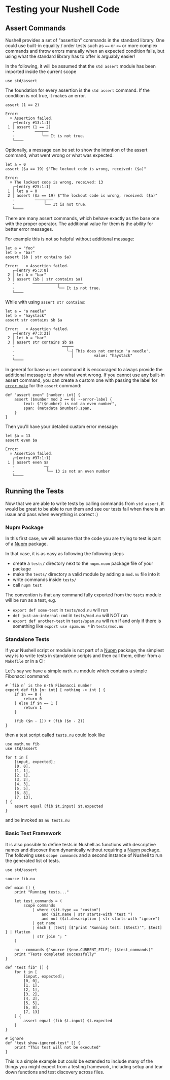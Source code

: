 # Testing your Nushell Code

## Assert Commands

Nushell provides a set of "assertion" commands in the standard library.
One could use built-in equality / order tests such as `==` or `<=` or more complex commands and throw errors manually when an expected condition fails, but using what the standard library has to offer is arguably easier!

In the following, it will be assumed that the `std assert` module has been imported inside the current scope

```nu
use std/assert
```

The foundation for every assertion is the `std assert` command. If the condition is not true, it makes an error.

```nu
assert (1 == 2)
```

```
Error:
  × Assertion failed.
   ╭─[entry #13:1:1]
 1 │ assert (1 == 2)
   ·         ───┬──
   ·            ╰── It is not true.
   ╰────
```

Optionally, a message can be set to show the intention of the assert command, what went wrong or what was expected:

```nu
let a = 0
assert ($a == 19) $"The lockout code is wrong, received: ($a)"
```

```
Error:
  × The lockout code is wrong, received: 13
   ╭─[entry #25:1:1]
 1 │ let a = 0
 2 │ assert ($a == 19) $"The lockout code is wrong, received: ($a)"
   ·         ────┬───
   ·             ╰── It is not true.
   ╰────
```

There are many assert commands, which behave exactly as the base one with the proper operator. The additional value for them is the ability for better error messages.

For example this is not so helpful without additional message:

```nu
let a = "foo"
let b = "bar"
assert ($b | str contains $a)
```

```
Error:   × Assertion failed.
   ╭─[entry #5:3:8]
 2 │ let b = "bar"
 3 │ assert ($b | str contains $a)
   ·        ───────────┬──────────
   ·                   ╰── It is not true.
   ╰────
```

While with using `assert str contains`:

```nu
let a = "a needle"
let b = "haystack"
assert str contains $b $a
```

```
Error:   × Assertion failed.
   ╭─[entry #7:3:21]
 2 │ let b = "bar"
 3 │ assert str contains $b $a
   ·                     ──┬──
   ·                       ╰─┤ This does not contain 'a needle'.
   ·                         │         value: "haystack"
   ╰────
```

In general for base `assert` command it is encouraged to always provide the additional message to show what went wrong. If you cannot use any built-in assert command, you can create a custom one with passing the label for [`error make`](/commands/docs/error_make.md) for the `assert` command:

```nu
def "assert even" [number: int] {
    assert ($number mod 2 == 0) --error-label {
        text: $"($number) is not an even number",
        span: (metadata $number).span,
    }
}
```

Then you'll have your detailed custom error message:

```nu
let $a = 13
assert even $a
```

```
Error:
  × Assertion failed.
   ╭─[entry #37:1:1]
 1 │ assert even $a
   ·             ─┬
   ·              ╰── 13 is not an even number
   ╰────
```

## Running the Tests

Now that we are able to write tests by calling commands from `std assert`, it would be great to be able to run them and see our tests fail when there is an issue and pass when everything is correct :)

### Nupm Package

In this first case, we will assume that the code you are trying to test is part of a [Nupm] package.

In that case, it is as easy as following the following steps

- create a `tests/` directory next to the `nupm.nuon` package file of your package
- make the `tests/` directory a valid module by adding a `mod.nu` file into it
- write commands inside `tests/`
- call `nupm test`

The convention is that any command fully exported from the `tests` module will be run as a test, e.g.

- `export def some-test` in `tests/mod.nu` will run
- `def just-an-internal-cmd` in `tests/mod.nu` will NOT run
- `export def another-test` in `tests/spam.nu` will run if and only if there is something like `export use spam.nu *` in `tests/mod.nu`

### Standalone Tests

If your Nushell script or module is not part of a [Nupm] package, the simplest way is to write tests in standalone scripts and then call them, either from a `Makefile` or in a CI:

Let's say we have a simple `math.nu` module which contains a simple Fibonacci command:

```nu
# `fib n` is the n-th Fibonacci number
export def fib [n: int] [ nothing -> int ] {
    if $n == 0 {
        return 0
    } else if $n == 1 {
        return 1
    }

    (fib ($n - 1)) + (fib ($n - 2))
}
```

then a test script called `tests.nu` could look like

```nu
use math.nu fib
use std/assert

for t in [
    [input, expected];
    [0, 0],
    [1, 1],
    [2, 1],
    [3, 2],
    [4, 3],
    [5, 5],
    [6, 8],
    [7, 13],
] {
    assert equal (fib $t.input) $t.expected
}
```

and be invoked as `nu tests.nu`

### Basic Test Framework

It is also possible to define tests in Nushell as functions with descriptive names and discover
them dynamically without requiring a [Nupm] package. The following uses `scope commands` and a
second instance of Nushell to run the generated list of tests.

```nu
use std/assert

source fib.nu

def main [] {
    print "Running tests..."

    let test_commands = (
        scope commands
            | where ($it.type == "custom")
                and ($it.name | str starts-with "test ")
                and not ($it.description | str starts-with "ignore")
            | get name
            | each { |test| [$"print 'Running test: ($test)'", $test] } | flatten
            | str join "; "
    )

    nu --commands $"source ($env.CURRENT_FILE); ($test_commands)"
    print "Tests completed successfully"
}

def "test fib" [] {
    for t in [
        [input, expected];
        [0, 0],
        [1, 1],
        [2, 1],
        [3, 2],
        [4, 3],
        [5, 5],
        [6, 8],
        [7, 13]
    ] {
        assert equal (fib $t.input) $t.expected
    }
}

# ignore
def "test show-ignored-test" [] {
    print "This test will not be executed"
}
```

This is a simple example but could be extended to include many of the things you might expect from
a testing framework, including setup and tear down functions and test discovery across files.

[Nupm]: https://github.com/nushell/nupm
